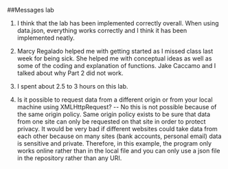 ##Messages lab

1. I think that the lab has been implemented correctly overall. When using data.json, everything works correctly and I think it has been implemented neatly.

2. Marcy Regalado helped me with getting started as I missed class last week for being sick. She helped me with conceptual ideas as well as some of the coding and explanation of functions. Jake Caccamo and I talked about why Part 2 did not work.

3. I spent about 2.5 to 3 hours on this lab.

4. Is it possible to request data from a different origin or from your local machine using XMLHttpRequest? -- No this is not possible because of the same origin policy. Same origin policy exists to be sure that data from one site can only be requested on that site in order to protect privacy. It would be very bad if different websites could take data from each other because on many sites (bank accounts, personal email) data is sensitive and private. Therefore, in this example, the program only works online rather than in the local file and you can only use a json file in the repository rather than any URI.

